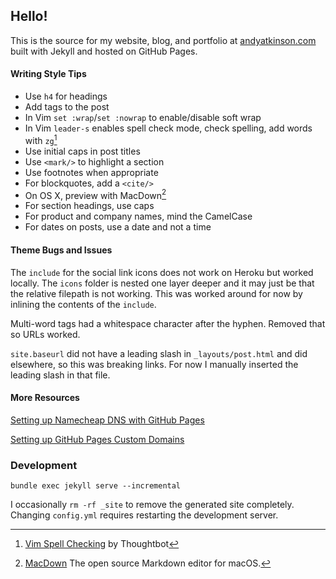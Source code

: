 ## Hello!

This is the source for my website, blog, and portfolio at [andyatkinson.com](https://andyatkinson.com) built with Jekyll and hosted on GitHub Pages.


#### Writing Style Tips

 * Use `h4` for headings
 * Add tags to the post
 * In Vim `set :wrap`/`set :nowrap` to enable/disable soft wrap
 * In Vim `leader-s` enables spell check mode, check spelling, add words with `zg`[^1]
 * Use initial caps in post titles
 * Use `<mark/>` to highlight a section
 * Use footnotes when appropriate
 * For blockquotes, add a `<cite/>`
 * On OS X, preview with MacDown[^2]
 * For section headings, use caps
 * For product and company names, mind the CamelCase
 * For dates on posts, use a date and not a time

[^1]: [Vim Spell Checking](https://thoughtbot.com/blog/vim-spell-checking) by Thoughtbot
[^2]: [MacDown](https://macdown.uranusjr.com/) The open source Markdown editor for macOS.

#### Theme Bugs and Issues

The `include` for the social link icons does not work on Heroku but worked locally. The `icons` folder is nested one layer deeper and it may just be that the relative filepath is not working.
This was worked around for now by inlining the contents of the `include`.

Multi-word tags had a whitespace character after the hyphen. Removed that so URLs worked.

`site.baseurl` did not have a leading slash in `_layouts/post.html` and did elsewhere, so this was breaking links. For now I manually inserted the leading slash in that file.

#### More Resources

[Setting up Namecheap DNS with GitHub Pages](https://www.namecheap.com/support/knowledgebase/article.aspx/9645/2208/how-do-i-link-my-domain-to-github-pages)

[Setting up GitHub Pages Custom Domains](https://github.blog/2018-05-01-github-pages-custom-domains-https/)


### Development

    bundle exec jekyll serve --incremental

I occasionally `rm -rf _site` to remove the generated site completely. Changing `config.yml` requires restarting the development server.

